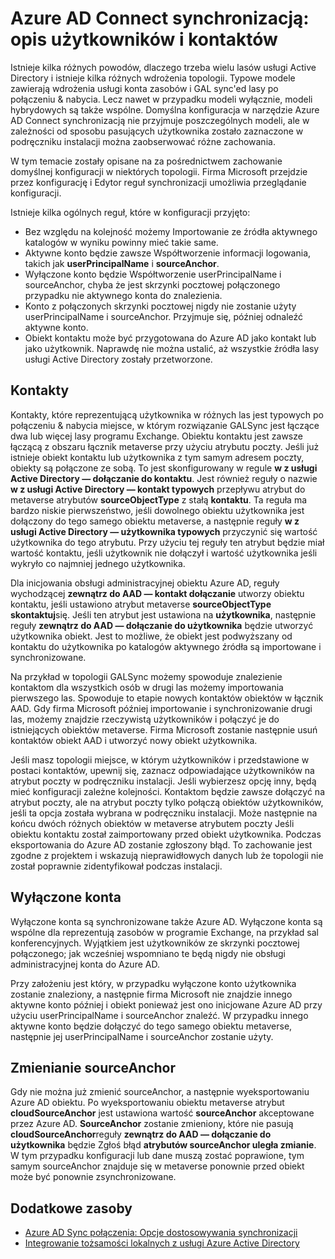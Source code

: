 <properties
    pageTitle="Azure AD Connect synchronizacją: opis użytkowników i kontaktów | Microsoft Azure"
    description="W tym miejscu wyjaśniono użytkowników i kontaktów w narzędzie Azure AD Connect synchronizacji."
    services="active-directory"
    documentationCenter=""
    authors="markusvi"
    manager="femila"
    editor=""/>

<tags
    ms.service="active-directory"
    ms.workload="identity"
    ms.tgt_pltfrm="na"
    ms.devlang="na"
    ms.topic="article"
    ms.date="10/10/2016"
    ms.author="markusvi;andkjell"/>


# <a name="azure-ad-connect-sync-understanding-users-and-contacts"></a>Azure AD Connect synchronizacją: opis użytkowników i kontaktów

Istnieje kilka różnych powodów, dlaczego trzeba wielu lasów usługi Active Directory i istnieje kilka różnych wdrożenia topologii. Typowe modele zawierają wdrożenia usługi konta zasobów i GAL sync'ed lasy po połączeniu & nabycia. Lecz nawet w przypadku modeli wyłącznie, modeli hybrydowych są także wspólne. Domyślna konfiguracja w narzędzie Azure AD Connect synchronizacją nie przyjmuje poszczególnych modeli, ale w zależności od sposobu pasujących użytkownika zostało zaznaczone w podręczniku instalacji można zaobserwować różne zachowania.

W tym temacie zostały opisane na za pośrednictwem zachowanie domyślnej konfiguracji w niektórych topologii. Firma Microsoft przejdzie przez konfigurację i Edytor reguł synchronizacji umożliwia przeglądanie konfiguracji.

Istnieje kilka ogólnych reguł, które w konfiguracji przyjęto:

- Bez względu na kolejność możemy Importowanie ze źródła aktywnego katalogów w wyniku powinny mieć takie same.
- Aktywne konto będzie zawsze Współtworzenie informacji logowania, takich jak **userPrincipalName** i **sourceAnchor**.
- Wyłączone konto będzie Współtworzenie userPrincipalName i sourceAnchor, chyba że jest skrzynki pocztowej połączonego przypadku nie aktywnego konta do znalezienia.
- Konto z połączonych skrzynki pocztowej nigdy nie zostanie użyty userPrincipalName i sourceAnchor. Przyjmuje się, później odnaleźć aktywne konto.
- Obiekt kontaktu może być przygotowana do Azure AD jako kontakt lub jako użytkownik. Naprawdę nie można ustalić, aż wszystkie źródła lasy usługi Active Directory zostały przetworzone.

## <a name="contacts"></a>Kontakty

Kontakty, które reprezentującą użytkownika w różnych las jest typowych po połączeniu & nabycia miejsce, w którym rozwiązanie GALSync jest łączące dwa lub więcej lasy programu Exchange. Obiektu kontaktu jest zawsze łączącą z obszaru łącznik metaverse przy użyciu atrybutu poczty. Jeśli już istnieje obiekt kontaktu lub użytkownika z tym samym adresem poczty, obiekty są połączone ze sobą. To jest skonfigurowany w regule **w z usługi Active Directory — dołączanie do kontaktu**. Jest również reguły o nazwie **w z usługi Active Directory — kontakt typowych** przepływu atrybut do metaverse atrybutów **sourceObjectType** z stałą **kontaktu**. Ta reguła ma bardzo niskie pierwszeństwo, jeśli dowolnego obiektu użytkownika jest dołączony do tego samego obiektu metaverse, a następnie reguły **w z usługi Active Directory — użytkownika typowych** przyczynić się wartość użytkownika do tego atrybutu. Przy użyciu tej reguły ten atrybut będzie miał wartość kontaktu, jeśli użytkownik nie dołączył i wartość użytkownika jeśli wykryło co najmniej jednego użytkownika.

Dla inicjowania obsługi administracyjnej obiektu Azure AD, reguły wychodzącej **zewnątrz do AAD — kontakt dołączanie** utworzy obiektu kontaktu, jeśli ustawiono atrybut metaverse **sourceObjectType** **skontaktuj**się. Jeśli ten atrybut jest ustawiona na **użytkownika**, następnie reguły **zewnątrz do AAD — dołączanie do użytkownika** będzie utworzyć użytkownika obiekt.
Jest to możliwe, że obiekt jest podwyższany od kontaktu do użytkownika po katalogów aktywnego źródła są importowane i synchronizowane.

Na przykład w topologii GALSync możemy spowoduje znalezienie kontaktom dla wszystkich osób w drugi las możemy importowania pierwszego las. Spowoduje to etapie nowych kontaktów obiektów w łącznik AAD. Gdy firma Microsoft później importowanie i synchronizowanie drugi las, możemy znajdzie rzeczywistą użytkowników i połączyć je do istniejących obiektów metaverse. Firma Microsoft zostanie następnie usuń kontaktów obiekt AAD i utworzyć nowy obiekt użytkownika.

Jeśli masz topologii miejsce, w którym użytkowników i przedstawione w postaci kontaktów, upewnij się, zaznacz odpowiadające użytkowników na atrybut poczty w podręczniku instalacji. Jeśli wybierzesz opcję inny, będą mieć konfiguracji zależne kolejności. Kontaktom będzie zawsze dołączyć na atrybut poczty, ale na atrybut poczty tylko połączą obiektów użytkowników, jeśli ta opcja została wybrana w podręczniku instalacji. Może następnie na końcu dwóch różnych obiektów w metaverse atrybutem poczty Jeśli obiektu kontaktu został zaimportowany przed obiekt użytkownika. Podczas eksportowania do Azure AD zostanie zgłoszony błąd. To zachowanie jest zgodne z projektem i wskazują nieprawidłowych danych lub że topologii nie został poprawnie zidentyfikował podczas instalacji.

## <a name="disabled-accounts"></a>Wyłączone konta

Wyłączone konta są synchronizowane także Azure AD. Wyłączone konta są wspólne dla reprezentują zasobów w programie Exchange, na przykład sal konferencyjnych. Wyjątkiem jest użytkowników ze skrzynki pocztowej połączonego; jak wcześniej wspomniano te będą nigdy nie obsługi administracyjnej konta do Azure AD.

Przy założeniu jest który, w przypadku wyłączone konto użytkownika zostanie znaleziony, a następnie firma Microsoft nie znajdzie innego aktywne konto później i obiekt ponieważ jest ono inicjowane Azure AD przy użyciu userPrincipalName i sourceAnchor znaleźć. W przypadku innego aktywne konto będzie dołączyć do tego samego obiektu metaverse, następnie jej userPrincipalName i sourceAnchor zostanie użyty.

## <a name="changing-sourceanchor"></a>Zmienianie sourceAnchor

Gdy nie można już zmienić sourceAnchor, a następnie wyeksportowaniu Azure AD obiektu. Po wyeksportowaniu obiektu metaverse atrybut **cloudSourceAnchor** jest ustawiona wartość **sourceAnchor** akceptowane przez Azure AD. **SourceAnchor** zostanie zmieniony, które nie pasują **cloudSourceAnchor**reguły **zewnątrz do AAD — dołączanie do użytkownika** będzie Zgłoś błąd **atrybutów sourceAnchor uległa zmianie**. W tym przypadku konfiguracji lub dane muszą zostać poprawione, tym samym sourceAnchor znajduje się w metaverse ponownie przed obiekt może być ponownie zsynchronizowane.

## <a name="additional-resources"></a>Dodatkowe zasoby

* [Azure AD Sync połączenia: Opcje dostosowywania synchronizacji](active-directory-aadconnectsync-whatis.md)
* [Integrowanie tożsamości lokalnych z usługi Azure Active Directory](active-directory-aadconnect.md)
